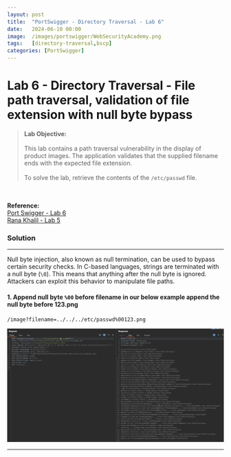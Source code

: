 ```yaml
---
layout: post
title:  "PortSwigger - Directory Traversal - Lab 6"
date:   2024-06-10 00:00
image:  /images/portswigger/WebSecurityAcademy.png
tags:   [directory-traversal,bscp]
categories: [PortSwigger]
---
```


# Lab 6 - Directory Traversal - File path traversal, validation of file extension with null byte bypass
><b>Lab Objective:</b>
<br/><br/>
This lab contains a path traversal vulnerability in the display of product images.
The application validates that the supplied filename ends with the expected file extension.
<br/><br/>
To solve the lab, retrieve the contents of the `/etc/passwd` file.
<br/>
<br/>
<b>Reference:</b>
<br/>
<a href="https://portswigger.net/web-security/file-path-traversal/lab-validate-file-extension-null-byte-bypass">Port Swigger - Lab 6</a>
<br/>
<a href="https://academy.ranakhalil.com/courses/1491236/lectures/44691844">Rana Khalil - Lab 5</a>
<br/>

### Solution
<hr/>

Null byte injection, also known as null termination, can be used to bypass certain security checks. In C-based languages, strings are terminated with a null byte (`\0`). This means that anything after the null byte is ignored. Attackers can exploit this behavior to manipulate file paths.

#### 1. Append null byte `%00` before filename in our below example append the null byte before 123.png

```
/image?filename=../../../etc/passwd%00123.png
```

![Directory Traversal - Lab 6 - null byte payload](/images/portswigger/DirectoryTraversal/lab6/directory-traversal-lab6.png)

<hr/>